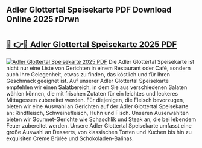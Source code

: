 ## Adler Glottertal Speisekarte PDF Download Online 2025 rDrwn

# <h2><a href="http://gcbtrq.nevu.top/?p=Adler+Glottertal+Speisekarte">🔗 👉🔴 Adler Glottertal Speisekarte 2025 PDF</a></h2>

[![Adler Glottertal Speisekarte 2025 PDF](https://i.imgur.com/dBaPXMq.png)](http://gcbtrq.nevu.top/?p=Adler+Glottertal+Speisekarte)
Die Adler Glottertal Speisekarte ist nicht nur eine Liste von Gerichten in einem Restaurant oder Café, sondern auch Ihre Gelegenheit, etwas zu finden, das köstlich und für Ihren Geschmack geeignet ist. Auf unserer Adler Glottertal Speisekarte empfehlen wir einen Salatbereich, in dem Sie aus verschiedenen Salaten wählen können, die mit frischen Zutaten für ein leichtes und leckeres Mittagessen zubereitet werden. Für diejenigen, die Fleisch bevorzugen, bieten wir eine Auswahl an Gerichten auf der Adler Glottertal Speisekarte an: Rindfleisch, Schweinefleisch, Huhn und Fisch. Unseren Auserwählten bieten wir Gourmet-Gerichte wie Schaschlik und Steak an, die bei lebendem Feuer zubereitet werden. Unsere Adler Glottertal Speisekarte umfasst eine große Auswahl an Desserts, von klassischen Torten und Kuchen bis hin zu exquisiten Crème Brûlée und Schokoladen-Balinas.
